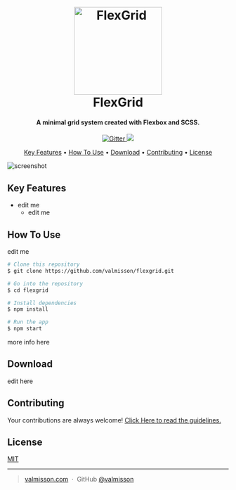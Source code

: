 
<h1 align="center">
  <br>
  <a href="linkSiteHere"><img src="imgLogoHere" alt="FlexGrid" width="200"></a>
  <br>
  FlexGrid
  <br>
</h1>

<h4 align="center">A minimal grid system created with Flexbox and SCSS.</h4>

<p align="center">
  <a href="https://badge.fury.io/js/electron-markdownify">
    <img src="https://badge.fury.io/js/electron-markdownify.svg"
         alt="Gitter">
  </a>
  <a href="https://www.paypal.me/AmitMerchant">
    <img src="https://img.shields.io/badge/$-donate-ff69b4.svg?maxAge=2592000&amp;style=flat">
  </a>
</p>

<p align="center">
  <a href="#key-features">Key Features</a> •
  <a href="#how-to-use">How To Use</a> •
  <a href="#download">Download</a> •
  <a href="#credits">Contributing</a> •
  <a href="#license">License</a>
</p>

![screenshot](https://cdn1.imggmi.com/uploads/2019/1/17/f59cfc38b17561efbdf35da37b296ca8-full.png)

## Key Features

* edit me
  - edit me

## How To Use

edit me

```bash
# Clone this repository
$ git clone https://github.com/valmisson/flexgrid.git

# Go into the repository
$ cd flexgrid

# Install dependencies
$ npm install

# Run the app
$ npm start
```

more info here


## Download

edit here

## Contributing
Your contributions are always welcome! [Click Here to read the guidelines.](https://github.com/valmisson/flexgrid/blob/master/CONTRIBUTING.md)


## License

[MIT](https://github.com/valmisson/flexgrid/blob/master/CONTRIBUTING.md)

---

> [valmisson.com](https://valmisson.com) &nbsp;&middot;&nbsp;
> GitHub [@valmisson](https://github.com/valmisson)
